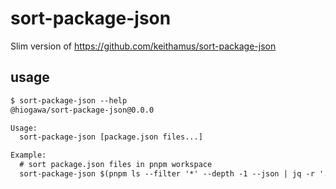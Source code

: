 # sort-package-json

Slim version of https://github.com/keithamus/sort-package-json

## usage

<!--
%template-input-start:help%

```txt
$ sort-package-json --help
{%shell node ./bin/cli.js --help %}
```

%template-input-end:help%
-->

<!-- %template-output-start:help% -->

```txt
$ sort-package-json --help
@hiogawa/sort-package-json@0.0.0

Usage:
  sort-package-json [package.json files...]

Example:
  # sort package.json files in pnpm workspace
  sort-package-json $(pnpm ls --filter '*' --depth -1 --json | jq -r '.[] | .path' | xargs -i echo {}/package.json)
```

<!-- %template-output-end:help% -->

